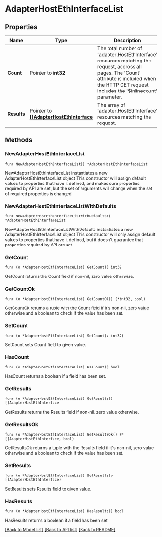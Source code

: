 # AdapterHostEthInterfaceList

## Properties

Name | Type | Description | Notes
------------ | ------------- | ------------- | -------------
**Count** | Pointer to **int32** | The total number of &#39;adapter.HostEthInterface&#39; resources matching the request, accross all pages. The &#39;Count&#39; attribute is included when the HTTP GET request includes the &#39;$inlinecount&#39; parameter. | [optional] 
**Results** | Pointer to [**[]AdapterHostEthInterface**](adapter.HostEthInterface.md) | The array of &#39;adapter.HostEthInterface&#39; resources matching the request. | [optional] 

## Methods

### NewAdapterHostEthInterfaceList

`func NewAdapterHostEthInterfaceList() *AdapterHostEthInterfaceList`

NewAdapterHostEthInterfaceList instantiates a new AdapterHostEthInterfaceList object
This constructor will assign default values to properties that have it defined,
and makes sure properties required by API are set, but the set of arguments
will change when the set of required properties is changed

### NewAdapterHostEthInterfaceListWithDefaults

`func NewAdapterHostEthInterfaceListWithDefaults() *AdapterHostEthInterfaceList`

NewAdapterHostEthInterfaceListWithDefaults instantiates a new AdapterHostEthInterfaceList object
This constructor will only assign default values to properties that have it defined,
but it doesn't guarantee that properties required by API are set

### GetCount

`func (o *AdapterHostEthInterfaceList) GetCount() int32`

GetCount returns the Count field if non-nil, zero value otherwise.

### GetCountOk

`func (o *AdapterHostEthInterfaceList) GetCountOk() (*int32, bool)`

GetCountOk returns a tuple with the Count field if it's non-nil, zero value otherwise
and a boolean to check if the value has been set.

### SetCount

`func (o *AdapterHostEthInterfaceList) SetCount(v int32)`

SetCount sets Count field to given value.

### HasCount

`func (o *AdapterHostEthInterfaceList) HasCount() bool`

HasCount returns a boolean if a field has been set.

### GetResults

`func (o *AdapterHostEthInterfaceList) GetResults() []AdapterHostEthInterface`

GetResults returns the Results field if non-nil, zero value otherwise.

### GetResultsOk

`func (o *AdapterHostEthInterfaceList) GetResultsOk() (*[]AdapterHostEthInterface, bool)`

GetResultsOk returns a tuple with the Results field if it's non-nil, zero value otherwise
and a boolean to check if the value has been set.

### SetResults

`func (o *AdapterHostEthInterfaceList) SetResults(v []AdapterHostEthInterface)`

SetResults sets Results field to given value.

### HasResults

`func (o *AdapterHostEthInterfaceList) HasResults() bool`

HasResults returns a boolean if a field has been set.


[[Back to Model list]](../README.md#documentation-for-models) [[Back to API list]](../README.md#documentation-for-api-endpoints) [[Back to README]](../README.md)


